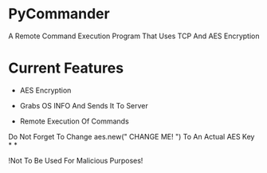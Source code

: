 # PyCommander
A Remote Command Execution Program That Uses TCP And AES Encryption
# Current Features

* AES Encryption
            
* Grabs OS INFO And Sends It To Server
            
* Remote Execution Of Commands
            


Do Not Forget To Change aes.new(" CHANGE ME! ") To An Actual AES Key
*
*

 !Not To Be Used For Malicious Purposes! 
